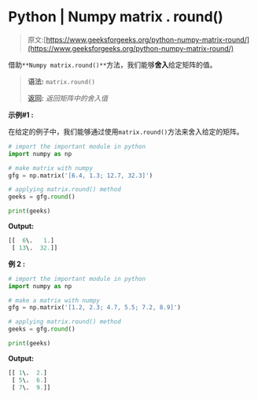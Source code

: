 # Python | Numpy matrix . round()

> 原文:[https://www.geeksforgeeks.org/python-numpy-matrix-round/](https://www.geeksforgeeks.org/python-numpy-matrix-round/)

借助`**Numpy matrix.round()**`方法，我们能够**舍入**给定矩阵的值。

> **语法:** `matrix.round()`
> 
> **返回:** *返回矩阵中的舍入值*

**示例#1 :**

在给定的例子中，我们能够通过使用`matrix.round()`方法来舍入给定的矩阵。

```py
# import the important module in python
import numpy as np

# make matrix with numpy
gfg = np.matrix('[6.4, 1.3; 12.7, 32.3]')

# applying matrix.round() method
geeks = gfg.round()

print(geeks)
```

**Output:**

```py
[[  6\.   1.]
 [ 13\.  32.]]

```

**例 2 :**

```py
# import the important module in python
import numpy as np

# make a matrix with numpy
gfg = np.matrix('[1.2, 2.3; 4.7, 5.5; 7.2, 8.9]')

# applying matrix.round() method
geeks = gfg.round()

print(geeks)
```

**Output:**

```py
[[ 1\.  2.]
 [ 5\.  6.]
 [ 7\.  9.]]

```